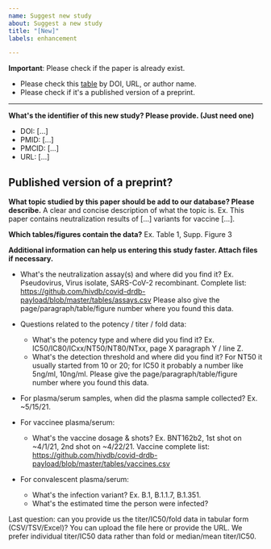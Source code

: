 ```yaml
---
name: Suggest new study
about: Suggest a new study
title: "[New]"
labels: enhancement

---
```


**Important**: Please check if the paper is already exist.

- Please check this [table](https://github.com/hivdb/covid-drdb-payload/blob/master/tables/articles.csv) by DOI, URL, or author name. 
- Please check if it's a published version of a preprint.


------

**What's the identifier of this new study? Please provide. (Just need one)**
- DOI: [...]
- PMID: [...]
- PMCID: [...]
- URL: [...]


## Published version of a preprint?


**What topic studied by this paper should be add to our database? Please describe.**
A clear and concise description of what the topic is. Ex. This paper contains neutralization results of [...] variants for vaccine [...].

**Which tables/figures contain the data?**
Ex. Table 1, Supp. Figure 3

**Additional information can help us entering this study faster. Attach files if necessary.**

- What's the neutralization assay(s) and where did you find it?
  Ex. Pseudovirus, Virus isolate, SARS-CoV-2 recombinant. Complete list: 
  https://github.com/hivdb/covid-drdb-payload/blob/master/tables/assays.csv
  Please also give the page/paragraph/table/figure number where you found this data.

- Questions related to the potency / titer / fold data:
  - What's the potency type and where did you find it?
    Ex. IC50/IC80/ICxx/NT50/NT80/NTxx, page X paragraph Y / line Z.
  - What's the detection threshold and where did you find it?
    For NT50 it usually started from 10 or 20; for IC50 it probably a number like 5ng/ml, 10ng/ml.
    Please give the page/paragraph/table/figure number where you found this data.

- For plasma/serum samples, when did the plasma sample collected? Ex. ~5/15/21.

- For vaccinee plasma/serum:
  - What's the vaccine dosage & shots?
    Ex. BNT162b2, 1st shot on ~4/1/21, 2nd shot on ~4/22/21. Vaccine complete list: https://github.com/hivdb/covid-drdb-payload/blob/master/tables/vaccines.csv

- For convalescent plasma/serum:
  - What's the infection variant? Ex. B.1, B.1.1.7, B.1.351.
  - What's the estimated time the person were infected?

Last question: can you provide us the titer/IC50/fold data in tabular form (CSV/TSV/Excel)? You can upload the file here or provide the URL. We prefer individual titer/IC50 data rather than fold or median/mean titer/IC50.
